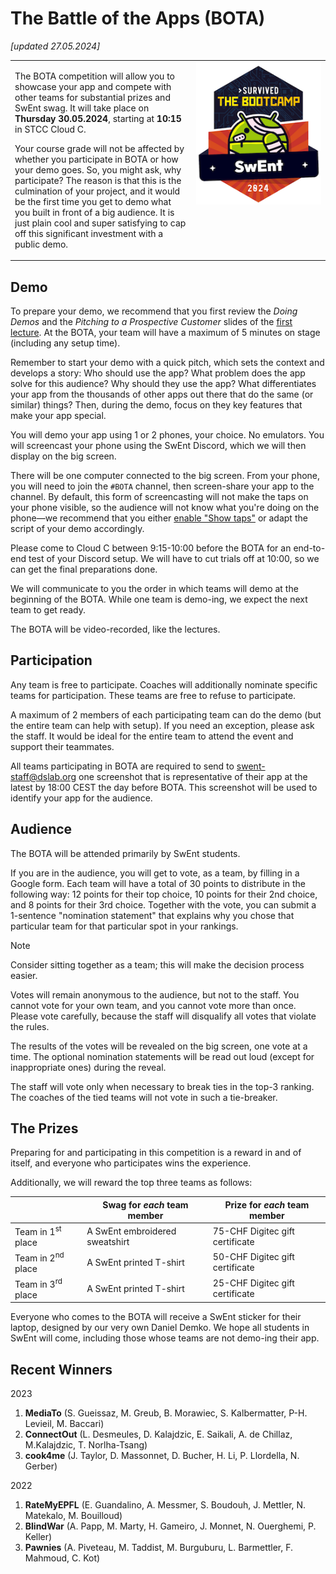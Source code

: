 # The Battle of the Apps (BOTA)

 _[updated 27.05.2024]_

<table cellpadding="0">
  <tr valign=top>
    <td><p>The BOTA competition will allow you to showcase your app and compete with other teams for substantial prizes and SwEnt swag. It will take place on <b>Thursday 30.05.2024</b>, starting at <b>10:15</b> in STCC Cloud C.</p>
    <p>Your course grade will not be affected by whether you participate in BOTA or how your demo goes. So, you might ask, why participate? The reason is that this is the culmination of your project, and it would be the first time you get to demo what you built in front of a big audience. It is just plain cool and super satisfying to cap off this significant investment with a public demo.</p>
</td>
    <td width=200><img src="badge.png" alt="SwEnt 2024 badge" width="200"/></td>
  </tr>
</table>


## Demo

To prepare your demo, we recommend that you first review the _Doing Demos_ and the _Pitching to a Prospective Customer_ slides of the [first lecture](https://moodle.epfl.ch/pluginfile.php/3317323/mod_resource/content/2/Wk1.1%20-%20Introduction%20%2B%20Requirements.pdf). At the BOTA, your team will have a maximum of 5 minutes on stage (including any setup time). 

Remember to start your demo with a quick pitch, which sets the context and develops a story: Who should use the app? What problem does the app solve for this audience? Why should they use the app? What differentiates your app from the thousands of other apps out there that do the same (or similar) things? Then, during the demo, focus on they key features that make your app special.

You will demo your app using 1 or 2 phones, your choice.
No emulators.
You will screencast your phone using the SwEnt Discord, which we will then display on the big screen.

There will be one computer connected to the big screen.
From your phone, you will need to join the `#BOTA` channel, then screen-share your app to the channel.
By default, this form of screencasting will not make the taps on your phone visible, so the audience will not know what you're doing on the phone&mdash;we recommend that you either [enable "Show taps"](https://support.screenpal.com/portal/en/kb/articles/show-finger-taps-when-recording-on-your-android-device) or adapt the script of your demo accordingly.

Please come to Cloud C between 9:15-10:00 before the BOTA for an end-to-end test of your Discord setup.
We will have to cut trials off at 10:00, so we can get the final preparations done.

We will communicate to you the order in which teams will demo at the beginning of the BOTA.
While one team is demo-ing, we expect the next team to get ready.

The BOTA will be video-recorded, like the lectures.

## Participation

Any team is free to participate.
Coaches will additionally nominate specific teams for participation. These teams are free to refuse to participate.

A maximum of 2 members of each participating team can do the demo (but the entire team can help with setup). If you need an exception, please ask the staff. It would be ideal for the entire team to attend the event and support their teammates.

All teams participating in BOTA are required to send to swent-staff@dslab.org one screenshot that is representative of their app at the latest by 18:00 CEST the day before BOTA. This screenshot will be used to identify your app for the audience.

## Audience 

The BOTA will be attended primarily by SwEnt students.

If you are in the audience, you will get to vote, as a team, by filling in a Google form. Each team will have a total of 30 points to distribute in the following way: 12 points for their top choice, 10 points for their 2nd choice, and 8 points for their 3rd choice. Together with the vote, you can submit a 1-sentence "nomination statement" that explains why you chose that particular team for that particular spot in your rankings.

>[!NOTE]
> Consider sitting together as a team; this will make the decision process easier.

Votes will remain anonymous to the audience, but not to the staff. You cannot vote for your own team, and you cannot vote more than once. Please vote carefully, because the staff will disqualify all votes that violate the rules.

The results of the votes will be revealed on the big screen, one vote at a time. The optional nomination statements will be read out loud (except for inappropriate ones) during the reveal.

The staff will vote only when necessary to break ties in the top-3 ranking.
The coaches of the tied teams will not vote in such a tie-breaker.

## The Prizes

Preparing for and participating in this competition is a reward in and of itself, and everyone who participates wins the experience.

Additionally, we will reward the top three teams as follows:

|                              |   Swag for *each* team member   |  Prize for *each* team member   |
|------------------------------|---------------------------------|----------------------------------
| Team in 1<sup>st</sup> place | A SwEnt embroidered sweatshirt  | 75-CHF Digitec gift certificate |
| Team in 2<sup>nd</sup> place | A SwEnt printed T-shirt         | 50-CHF Digitec gift certificate |
| Team in 3<sup>rd</sup> place | A SwEnt printed T-shirt         | 25-CHF Digitec gift certificate |

Everyone who comes to the BOTA will receive a SwEnt sticker for their laptop, designed by our very own Daniel Demko. We hope all students in SwEnt will come, including those whose teams are not demo-ing their app.

## Recent Winners

2023
1. **MediaTo** (S. Gueissaz, M. Greub, B. Morawiec, S. Kalbermatter, P-H. Levieil, M. Baccari)
2. **ConnectOut** (L. Desmeules, D. Kalajdzic, E. Saikali, A. de Chillaz, M.Kalajdzic, T. Norlha-Tsang)
3. **cook4me** (J. Taylor, D. Massonnet, D. Bucher, H. Li, P. Llordella, N. Gerber)

2022
1. **RateMyEPFL** (E. Guandalino, A. Messmer, S. Boudouh, J. Mettler, N. Matekalo, M. Bouilloud)
2. **BlindWar** (A. Papp, M. Marty, H. Gameiro, J. Monnet, N. Ouerghemi, P. Keller)
3. **Pawnies** (A. Piveteau, M. Taddist, M. Burguburu, L. Barmettler, F. Mahmoud, C. Kot)
